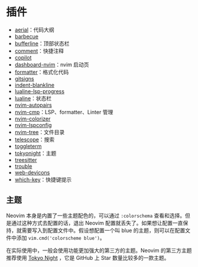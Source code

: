 # 插件

- [aerial](https://github.com/stevearc/aerial.nvim)：代码大纲
- [barbecue](https://github.com/utilyre/barbecue.nvim)
- [bufferline](https://github.com/akinsho/bufferline.nvim)：顶部状态栏
- [comment](https://github.com/numToStr/Comment.nvim)：快捷注释
- [copilot](https://github.com/github/copilot.vim)
- [dashboard-nvim](https://github.com/nvimdev/dashboard-nvim)：nvim 启动页
- [formatter](https://github.com/mhartington/formatter.nvim)：格式化代码
- [gitsigns](https://github.com/lewis6991/gitsigns.nvim)
- [indent-blankline](https://github.com/lukas-reineke/indent-blankline.nvim)
- [lualine-lsp-progress](https://github.com/arkav/lualine-lsp-progress)
- [lualine](https://github.com/nvim-lualine/lualine.nvim)：状态栏
- [nvim-autopairs](https://github.com/windwp/nvim-autopairs)
- [nvim-cmp](https://github.com/hrsh7th/nvim-cmp)：LSP、formatter、Linter 管理
- [nvim-colorizer](https://github.com/norcalli/nvim-colorizer.lua)
- [nvim-lspconfig](https://github.com/neovim/nvim-lspconfig)
- [nvim-tree](https://github.com/nvim-tree/nvim-tree.lua)：文件目录
- [telescope](https://github.com/nvim-telescope/telescope.nvim)：搜索
- [toggleterm](https://github.com/akinsho/toggleterm.nvim)
- [tokyonight](https://github.com/norcalli/nvim-colorizer.lua)：主题
- [treesitter](https://github.com/nvim-treesitter/nvim-treesitter)
- [trouble](https://github.com/folke/trouble.nvim)
- [web-devicons](https://github.com/nvim-tree/nvim-web-devicons)
- [which-key](https://github.com/folke/which-key.nvim)：快捷键提示

## 主题

Neovim 本身是内置了一些主题配色的，可以通过 `:colorschema` 查看和选择。但是通过这种方式去配置的话，退出 Neovim 配置就丢失了。如果想让配置一直保持，就需要写入到配置文件中。假设想配置一个叫 blue 的主题，则可以在配置文件中添加 `vim.cmd('colorscheme blue')`。

在实际使用中，一般会使用功能更加强大的第三方的主题。Neovim 的第三方主题推荐使用 [Tokyo Night](https://github.com/folke/tokyonight.nvim) ，它是 GitHub 上 Star 数量比较多的一款主题。
